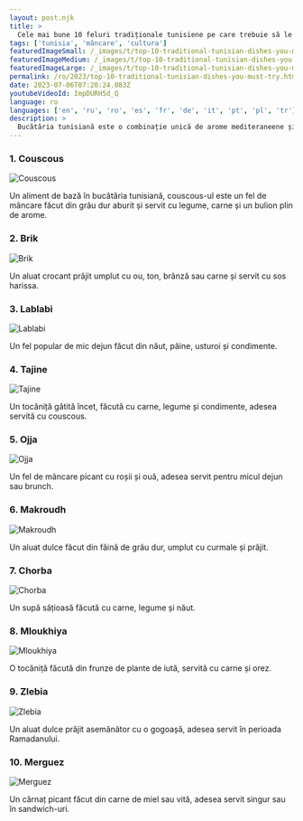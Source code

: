 ```yaml
---
layout: post.njk
title: >
  Cele mai bune 10 feluri tradiționale tunisiene pe care trebuie să le încercați
tags: ['tunisia', 'mâncare', 'cultura']
featuredImageSmall: /_images/t/top-10-traditional-tunisian-dishes-you-must-try-cover-ro-small.webp
featuredImageMedium: /_images/t/top-10-traditional-tunisian-dishes-you-must-try-cover-ro-medium.webp
featuredImageLarge: /_images/t/top-10-traditional-tunisian-dishes-you-must-try-cover-ro-large.webp
permalink: /ro/2023/top-10-traditional-tunisian-dishes-you-must-try.html
date: 2023-07-06T07:20:24.083Z
youtubeVideoId: ImpDURH5d_Q
language: ro
languages: ['en', 'ru', 'ro', 'es', 'fr', 'de', 'it', 'pt', 'pl', 'tr']
description: >
  Bucătăria tunisiană este o combinație unică de arome mediteraneene și nord-africane. De la couscous la brik, iată zece feluri tradiționale tunisiene pe care nu veți dori să le ratați.
---
```


### 1. Couscous

![Couscous](/_images/0/0be33b59c3efb388998e0a24a85735ce-medium.webp)

Un aliment de bază în bucătăria tunisiană, couscous-ul este un fel de mâncare făcut din grâu dur aburit și servit cu legume, carne și un bulion plin de arome.

### 2. Brik

![Brik](/_images/c/c66a2602b43f63bfea860feceec9d94f-medium.webp)

Un aluat crocant prăjit umplut cu ou, ton, brânză sau carne și servit cu sos harissa.

### 3. Lablabi

![Lablabi](/_images/e/ef4fe76a01b841ad59d25d73f6edec5b-medium.webp)

Un fel popular de mic dejun făcut din năut, pâine, usturoi și condimente.

### 4. Tajine

![Tajine](/_images/2/2d54ec196d1ffb97d8a2d76db01bf97b-medium.webp)

Un tocăniță gătită încet, făcută cu carne, legume și condimente, adesea servită cu couscous.

### 5. Ojja

![Ojja](/_images/8/8f3897a279ebf7365a08560cea0950aa-medium.webp)

Un fel de mâncare picant cu roșii și ouă, adesea servit pentru micul dejun sau brunch.

### 6. Makroudh

![Makroudh](/_images/4/4f95d5b6ecc136fbc68070b4dac6fe11-medium.webp)

Un aluat dulce făcut din făină de grâu dur, umplut cu curmale și prăjit.

### 7. Chorba

![Chorba](/_images/9/9c6cb747a46626a67cfd220780f9cecc-medium.webp)

Un supă sățioasă făcută cu carne, legume și năut.

### 8. Mloukhiya

![Mloukhiya](/_images/5/5fe9c60d91127e5b3c12219aac226c10-medium.webp)

O tocăniță făcută din frunze de plante de iută, servită cu carne și orez.

### 9. Zlebia

![Zlebia](/_images/b/bce0575fb024cd7085b7705a9afe0232-medium.webp)

Un aluat dulce prăjit asemănător cu o gogoașă, adesea servit în perioada Ramadanului.

### 10. Merguez

![Merguez](/_images/3/363bac871f6699f45a17f746821bfba1-medium.webp)

Un cârnaț picant făcut din carne de miel sau vită, adesea servit singur sau în sandwich-uri.

